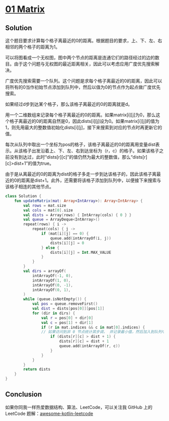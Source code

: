 # [01 Matrix][title]

## Solution
这个题目要求计算每个格子离最近的0的距离。根据题目的要求，上、下、左、右相邻的两个格子的距离为1。

可以将图看成一个无权图，图中两个节点的距离是连通它们的路径经过的边的数目。由于这个问题与无权图的最近距离相关，因此可以考虑应用广度优先搜索解决。

广度优先搜索需要一个队列。这个问题是求每个格子离最近的0的距离，因此可以将所有的0当作初始节点添加到队列中，然后以值为0的节点作为起点做广度优先搜索。

如果经过d步到达某个格子，那么该格子离最近的0的距离就是d。

用一个二维数组来记录每个格子离最近的0的距离。如果matrix[i][j]为0，那么这个格子离最近的0的距离自然是0，因此dists[i][j]设为0。如果matrix[i][j]的值为1，则先用最大的整数值初始化dists[i][j]，接下来搜索到对应的节点时再更新它的值。

每次从队列中取出一个坐标为pos的格子，该格子离最近的0的距离用变量dist表示。从该格子出发沿着上、下、左、右到达坐标为（r，c）的格子。如果该格子之前没有到达过，此时“dists[r][c]”的值仍然为最大的整数值，那么“dists[r][c]>dist+1”的值为true。

由于是从离最近的0的距离为dist的格子多走一步到达该格子的，因此该格子离最近的0的距离是dist+1。此外，还需要将该格子添加到队列中，以便接下来搜索与该格子相连的其他节点。
```kotlin
class Solution {
    fun updateMatrix(mat: Array<IntArray>): Array<IntArray> {
        val rows = mat.size
        val cols = mat[0].size
        val dists = Array(rows) { IntArray(cols) { 0 } }
        val queue = ArrayDeque<IntArray>()
        repeat(rows) { i ->
            repeat(cols) { j ->
                if (mat[i][j] == 0) {
                    queue.add(intArrayOf(i, j))
                    dists[i][j] = 0
                } else {
                    dists[i][j] = Int.MAX_VALUE
                }
            }
        }
        val dirs = arrayOf(
            intArrayOf(-1, 0),
            intArrayOf(1, 0),
            intArrayOf(0, -1),
            intArrayOf(0, 1),
        )
        while (queue.isNotEmpty()) {
            val pos = queue.removeFirst()
            val dist = dists[pos[0]][pos[1]]
            for (dir in dirs) {
                val r = pos[0] + dir[0]
                val c = pos[1] + dir[1]
                if (r in mat.indices && c in mat[0].indices) {
                // 如果访问到非 0 节点统计其步调， 并记录最小值，然后加入到队列中
                    if (dists[r][c] > dist + 1) {
                        dists[r][c] = dist + 1
                        queue.add(intArrayOf(r, c))
                    }
                }
            }
        }
        return dists
    }
}
```
## Conclusion

如果你同我一样热爱数据结构、算法、LeetCode，可以关注我 GitHub 上的 LeetCode 题解：[awesome-kotlin-leetcode][akl]



[title]: https://leetcode.cn/problems/01-matrix/
[akl]: https://github.com/NightXlt/awesome-kotlin-leetcode
